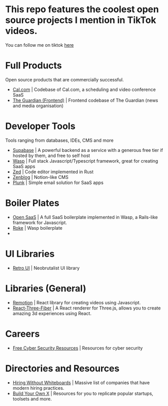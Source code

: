 
# This repo features the coolest open source projects I mention in TikTok videos.
You can follow me on tiktok [here](https://tiktok.com/@cameronblackwoodcode)



# Full Products 
Open source products that are commercially successful.
- [Cal.com](https://github.com/calcom/cal.com) | Codebase of Cal.com, a scheduling and video conference SaaS
- [The Guardian (Frontend)](https://github.com/guardian/frontend) | Frontend codebase of The Guardian (news and media organisation) 

# Developer Tools
Tools ranging from databases, IDEs, CMS and more

- [Supabase](https://github.com/supabase/supabase) | A powerful backend as a service with a generous free tier if hosted by them, and free to self host
- [Wasp](https://github.com/wasp-lang/wasp) | Full stack Javascript/Typescript framework, great for creating SaaS apps
- [Zed](https://github.com/zed-industries/zed) | Code editor implemented in Rust
- [Zenblog](https://github.com/jordienr/zenblog) | Notion-like CMS
- [Plunk](https://github.com/useplunk/plunk) | Simple email solution for SaaS apps

# Boiler Plates
- [Open SaaS](https://github.com/wasp-lang/open-saas) | A full SaaS boilerplate implemented in Wasp, a Rails-like framework for Javascript.
- [Roke](https://github.com/wardbox/roke) | Wasp boilerplate
- 

# UI Libraries
- [Retro UI](https://retroui.dev/) | Neobrutalist UI library

# Libraries (General)
- [Remotion](https://github.com/remotion-dev/remotion) | React library for creating videos using Javascript.
- [React-Three-Fiber](https://github.com/pmndrs/react-three-fiber) | A React renderer for Three.js, allows you to create amazing 3d experiences using React.

# Careers
- [Free Cyber Security Resources](https://github.com/gerryguy311/Free_CyberSecurity_Professional_Development_Resources) | Resources for cyber security

# Directories and Resources
- [Hiring Without Whiteboards](https://github.com/poteto/hiring-without-whiteboards) | Massive list of companies that have modern hiring practices. 
- [Build Your Own X](https://github.com/codecrafters-io/build-your-own-x) | Resources for you to replicate popular startups, toolsets and more.
